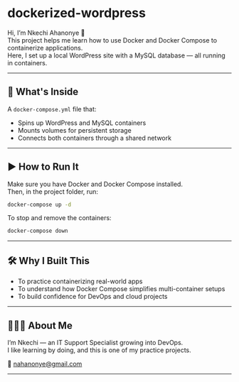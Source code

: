 # dockerized-wordpress

Hi, I’m Nkechi Ahanonye 👋  
This project helps me learn how to use Docker and Docker Compose to containerize applications.  
Here, I set up a local WordPress site with a MySQL database — all running in containers.

---

## 🧱 What's Inside

A `docker-compose.yml` file that:

- Spins up WordPress and MySQL containers
- Mounts volumes for persistent storage
- Connects both containers through a shared network

---

## ▶️ How to Run It

Make sure you have Docker and Docker Compose installed.  
Then, in the project folder, run:

```bash
docker-compose up -d
```

To stop and remove the containers:

```bash
docker-compose down
```

---

## 🛠️ Why I Built This

- To practice containerizing real-world apps
- To understand how Docker Compose simplifies multi-container setups
- To build confidence for DevOps and cloud projects

---

## 🙋🏽‍♀️ About Me

I’m Nkechi — an IT Support Specialist growing into DevOps.  
I like learning by doing, and this is one of my practice projects.

📧 [nahanonye@gmail.com](mailto:nahanonye@gmail.com)

---
